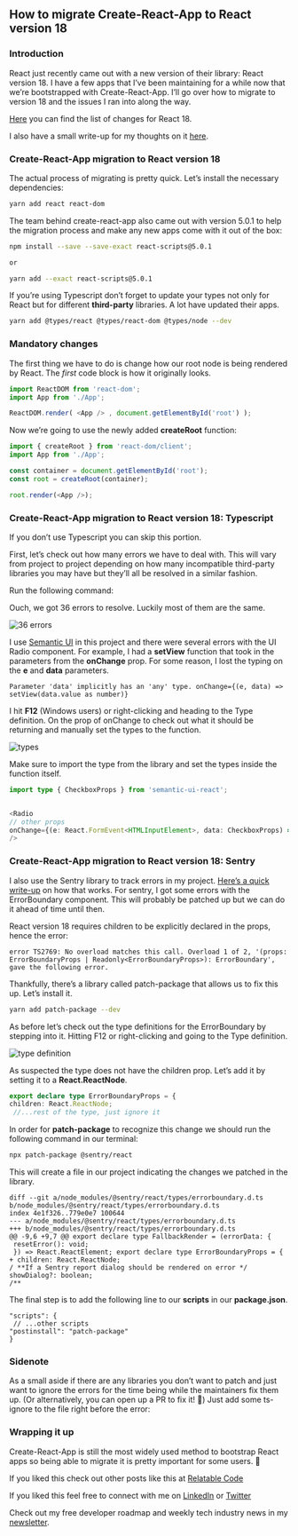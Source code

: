 ## How to migrate Create-React-App to React version 18

### Introduction

React just recently came out with a new version of their library: React version 18. I have a few apps that I’ve been maintaining for a while now that we’re bootstrapped with Create-React-App. I’ll go over how to migrate to version 18 and the issues I ran into along the way.

[Here](https://reactjs.org/blog/2022/03/29/react-v18.html) you can find the list of changes for React 18.

I also have a small write-up for my thoughts on it [here](https://relatablecode.substack.com/p/react-18-finally-out-and-new-css?s=w).

### Create-React-App migration to React version 18

The actual process of migrating is pretty quick. Let’s install the necessary dependencies:

```bash
yarn add react react-dom
```

The team behind create-react-app also came out with version 5.0.1 to help the migration process and make any new apps come with it out of the box:

```bash
npm install --save --save-exact react-scripts@5.0.1 

or 

yarn add --exact react-scripts@5.0.1
```

If you’re using Typescript don’t forget to update your types not only for React but for different **third-party** libraries. A lot have updated their apps.

```bash
yarn add @types/react @types/react-dom @types/node --dev
```

### Mandatory changes

The first thing we have to do is change how our root node is being rendered by React. The _first_ code block is how it originally looks.

```ts
import ReactDOM from 'react-dom'; 
import App from './App'; 

ReactDOM.render( <App /> , document.getElementById('root') );
```

Now we’re going to use the newly added **createRoot** function:

```ts
import { createRoot } from 'react-dom/client'; 
import App from './App'; 

const container = document.getElementById('root'); 
const root = createRoot(container); 

root.render(<App />);
```

### Create-React-App migration to React version 18: Typescript

If you don’t use Typescript you can skip this portion.

First, let’s check out how many errors we have to deal with. This will vary from project to project depending on how many incompatible third-party libraries you may have but they’ll all be resolved in a similar fashion.

Run the following command:

Ouch, we got 36 errors to resolve. Luckily most of them are the same.

![36 errors](https://cdn.hashnode.com/res/hashnode/image/upload/v1650545183141/vH6y2WEth.png)

I use [Semantic UI](https://react.semantic-ui.com/) in this project and there were several errors with the UI Radio component. For example, I had a **setView** function that took in the parameters from the **onChange** prop. For some reason, I lost the typing on the **e** and **data** parameters.

```
Parameter 'data' implicitly has an 'any' type. onChange={(e, data) => setView(data.value as number)}
```

I hit **F12** (Windows users) or right-clicking and heading to the Type definition. On the prop of onChange to check out what it should be returning and manually set the types to the function.

![types](https://cdn.hashnode.com/res/hashnode/image/upload/v1650545184206/NoxDQwg6_.png)

Make sure to import the type from the library and set the types inside the function itself.

```ts
import type { CheckboxProps } from 'semantic-ui-react';


<Radio 
// other props 
onChange={(e: React.FormEvent<HTMLInputElement>, data: CheckboxProps) => { // whatever your function does } } 
/>
```

### Create-React-App migration to React version 18: Sentry

I also use the Sentry library to track errors in my project. [Here’s a quick write-up](https://relatablecode.com/how-to-quickly-add-error-tracking-with-sentry/) on how that works. For sentry, I got some errors with the ErrorBoundary component. This will probably be patched up but we can do it ahead of time until then.

React version 18 requires children to be explicitly declared in the props, hence the error:

```
error TS2769: No overload matches this call. Overload 1 of 2, '(props: ErrorBoundaryProps | Readonly<ErrorBoundaryProps>): ErrorBoundary', gave the following error.
```

Thankfully, there’s a library called patch-package that allows us to fix this up. Let’s install it.

```bash
yarn add patch-package --dev
```

As before let’s check out the type definitions for the ErrorBoundary by stepping into it. Hitting F12 or right-clicking and going to the Type definition.

![type definition](https://cdn.hashnode.com/res/hashnode/image/upload/v1650545185359/dA41Qj7wS.png)

As suspected the type does not have the children prop. Let’s add it by setting it to a **React.ReactNode**.

```ts
export declare type ErrorBoundaryProps = { 
children: React.ReactNode;
 //...rest of the type, just ignore it
```

In order for **patch-package** to recognize this change we should run the following command in our terminal:

```bash
npx patch-package @sentry/react
```

This will create a file in our project indicating the changes we patched in the library.

```
diff --git a/node_modules/@sentry/react/types/errorboundary.d.ts b/node_modules/@sentry/react/types/errorboundary.d.ts
index 4e1f326..779e0e7 100644 
--- a/node_modules/@sentry/react/types/errorboundary.d.ts 
+++ b/node_modules/@sentry/react/types/errorboundary.d.ts 
@@ -9,6 +9,7 @@ export declare type FallbackRender = (errorData: {
 resetError(): void;
 }) => React.ReactElement; export declare type ErrorBoundaryProps = { 
+ children: React.ReactNode; 
/ **If a Sentry report dialog should be rendered on error */ showDialog?: boolean; 
/**
```

The final step is to add the following line to our **scripts** in our **package.json**.

```
"scripts": {
 // ...other scripts 
"postinstall": "patch-package" 
}
```

### Sidenote

As a small aside if there are any libraries you don’t want to patch and just want to ignore the errors for the time being while the maintainers fix them up. (Or alternatively, you can open up a PR to fix it! 😬) Just add some ts-ignore to the file right before the error:

### Wrapping it up

Create-React-App is still the most widely used method to bootstrap React apps so being able to migrate it is pretty important for some users. 🚀

If you liked this check out other posts like this at [Relatable Code](https://relatablecode.com)

If you liked this feel free to connect with me on [LinkedIn](https://www.linkedin.com/in/relatablecode) or [Twitter](https://twitter.com/relatablecoder)

Check out my free developer roadmap and weekly tech industry news in my [newsletter](https://relatablecode.substack.com/).